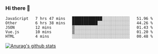 ### Hi there 👋



<!--
**webB1an/webB1an** is a ✨ _special_ ✨ repository because its `README.md` (this file) appears on your GitHub profile.

Here are some ideas to get you started:

- 🔭 I’m currently working on ...
- 🌱 I’m currently learning ...
- 👯 I’m looking to collaborate on ...
- 🤔 I’m looking for help with ...
- 💬 Ask me about ...
- 📫 How to reach me: ...
- 😄 Pronouns: ...
- ⚡ Fun fact: ...
-->

<!--START_SECTION:waka-->

```text
JavaScript   7 hrs 47 mins   █████████████░░░░░░░░░░░░   51.96 %
Other        6 hrs 38 mins   ███████████░░░░░░░░░░░░░░   44.26 %
JSON         12 mins         ▒░░░░░░░░░░░░░░░░░░░░░░░░   01.43 %
Vue.js       10 mins         ▒░░░░░░░░░░░░░░░░░░░░░░░░   01.20 %
HTML         4 mins          ░░░░░░░░░░░░░░░░░░░░░░░░░   00.48 %
```

<!--END_SECTION:waka-->


[![Anurag's github stats](https://github-readme-stats.vercel.app/api?username=webB1an&show_icons=true&theme=radical)](https://github.com/anuraghazra/github-readme-stats)

